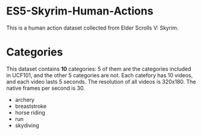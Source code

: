 # ES5-Skyrim-Human-Actions
This is a human action dataset collected from Elder Scrolls V: Skyrim.


# Categories
This dataset contains **10** categories: 5 of them are the categories included in UCF101, and the other 5 categories are not. Each catefory has 10 videos, and each video lasts 5 seconds. The resolution of all videos is 320x180. The native frames per second is 30.

- archery
- breaststroke
- horse riding
- run
- skydiving
